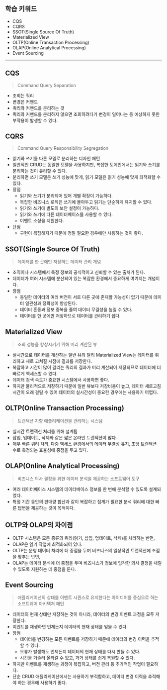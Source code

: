 ## 학습 키워드

- CQS
- CQRS
- SSOT(Single Source Of Truth)
- Materialized View
- OLTP(Online Transaction Processing)
- OLAP(Online Analytical Processing)
- Event Sourcing

<hr>

## CQS
> Command Query Separation
- 조회는 쿼리
- 변경은 커맨드
- 쿼리와 커맨드를 분리하는 것
- 쿼리와 커맨드를 분리하지 않으면 조회하려다가 변경이 일어나는 등 예상하지 못한 부작용이 발생할 수 있다.
## CQRS
> Command Query Responsibility Segregation
- 읽기와 쓰기를 다른 모델로 분리하는 디자인 패턴
- 일반적인 CRUD는 동일한 모델을 사용하지만, 복잡한 도메인에서는 읽기와 쓰기를 분리하는 것이 유리할 수 있다.
- 분리하면 쓰기 모델은 쓰기 성능에 맞게, 읽기 모델은 읽기 성능에 맞게 최적화할 수 있다.
- 장점
  - 읽기와 쓰기가 분리되어 있어 개별 확장이 가능하다.
  - 복잡한 비즈니스 로직은 쓰기에 몰아두고 읽기는 단순하게 유지할 수 있다.
  - 읽기와 쓰기에 별도의 보안 설정이 가능하다.
  - 읽기와 쓰기에 다른 데이터베이스를 사용할 수 있다.
  - 이벤트 소싱을 지원한다.
- 단점
  - 구현이 복잡해지기 때문에 정말 필요한 경우에만 사용하는 것이 좋다.
## SSOT(Single Source Of Truth)
> 데이터를 한 곳에만 저장하는 데이터 관리 개념
- 조직이나 시스템에서 특정 정보의 공식적이고 신뢰할 수 있는 출처가 된다.
- 데이터가 여러 시스템에 분산되어 있는 복잡한 환경에서 중요하게 여겨지는 개념이다.
- 장점
  - 동일한 데이터의 여러 버전이 서로 다른 곳에 존재할 가능성이 없기 때문에 데이터 일관성과 정확성이 향상된다.
  - 데이터 혼동과 정보 중복을 줄여 데이터 무결성을 높일 수 있다.
  - 데이터를 한 곳에만 저장하므로 데이터를 관리하기 쉽다.
## Materialized View
> 조회 성능을 향상시키기 위해 미리 계산된 뷰
- 실시간으로 데이터를 계산하는 일반 뷰와 달리 Materialized View는 데이터를 쿼리하고 새로 고쳐질 시점에 결과를 저장한다.
- 복잡하고 시간이 많이 걸리는 쿼리의 결과가 미리 계산되어 저장되므로 데이터에 더 빠르게 액세스할 수 있다.
- 데이터 검색 속도가 중요한 시스템에서 사용하면 좋다.
- 하지만 물리적으로 저장하기 때문에 일반 뷰보다 저장비용이 높고, 데이터 새로고침 시간이 오래 걸릴 수 있어 데이터의 실시간성이 중요한 경우에는 사용하기 어렵다.
## OLTP(Online Transaction Processing)
> 트랜잭션 지향 애플리케이션을 관리하는 시스템
- 실시간 트랜잭션 처리를 위해 설계됨
- 삽입, 업데이트, 삭제와 같은 짧은 온라인 트랜잭션이 많다.
- 매우 빠른 쿼리 처리, 다중 액세스 환경에서의 데이터 무결성 유지, 초당 트랜잭션 수로 측정되는 효율성에 중점을 두고 있다.
## OLAP(Online Analytical Processing)
> 비즈니스 의사 결정을 위한 데이터 분석을 제공하는 소프트웨어 도구
- 여러 데이터베이스 시스템의 데이터베이스 정보를 한 번에 분석할 수 있도록 설계되었다.
- 특정 기간 동안의 판매량 합산과 같이 복잡하고 집계가 필요한 분석 쿼리에 대한 빠른 답변을 제공하는 것이 목적이다.
## OLTP와 OLAP의 차이점
- OLTP 시스템은 모든 종류의 쿼리(읽기, 삽입, 업데이트, 삭제)를 처리하는 반면, 
- OLAP은 읽기 작업에 최적화되어 있다.
- OLTP는 운영 데이터 처리에 더 중점을 두며 비즈니스의 일상적인 트랜잭션에 초점을 맞추는 반면, 
- OLAP는 데이터 분석에 더 중점을 두며 비즈니스가 정보에 입각한 의사 결정을 내릴 수 있도록 지원하는 데 중점을 둔다.
## Event Sourcing
> 애플리케이션의 상태를 이벤트 시퀀스로 유지한다는 아이디어를 중심으로 하는 소프트웨어 아키텍처 패턴
- 데이터의 현재 상태만 저장하는 것이 아니라, 데이터의 변경 이벤트 과정을 모두 저장한다.
- 이벤트를 재생하면 언제든지 데이터의 현재 상태를 얻을 수 있다.
- 장점
  - 데이터를 변경하는 모든 이벤트를 저장하기 때문에 데이터의 변경 이력을 추적할 수 있다.
  - 오류가 발생해도 언제든지 데이터의 현재 상태를 다시 만들 수 있다.
  - 시간을 거슬러 올라갈 수 있고, 과거 상태를 쉽게 복원할 수 있다.
- 하지만 이벤트를 재생하는 과정이 복잡하고, 버전 관리 등 추가적인 작업이 필요하다.
- 단순 CRUD 애플리케이션에서는 사용하기 부적합하고, 데이터 변경 이력을 추적해야 하는 경우에 사용하기 좋다.
